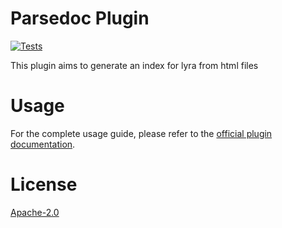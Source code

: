 # Parsedoc Plugin
[![Tests](https://github.com/LyraSearch/plugin-parsedoc/actions/workflows/tests.yml/badge.svg?branch=main)](https://github.com/nearform/lyra/actions/workflows/tests.yml)

This plugin aims to generate an index for lyra from html files

# Usage

For the complete usage guide, please refer to the [official plugin documentation](https://docs.lyrasearch.io/plugins/parsedoc-plugin).

# License

[Apache-2.0](/LICENSE.md)
